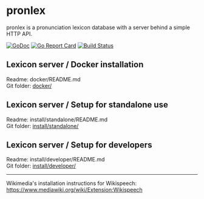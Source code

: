# pronlex
pronlex is a pronunciation lexicon database with a server behind a simple HTTP API.

[![GoDoc](https://godoc.org/github.com/stts-se/pronlex?status.svg)](https://godoc.org/github.com/stts-se/pronlex)
[![Go Report Card](https://goreportcard.com/badge/github.com/stts-se/pronlex)](https://goreportcard.com/report/github.com/stts-se/pronlex) [![Build Status](https://travis-ci.org/stts-se/pronlex.svg?branch=master)](https://travis-ci.org/stts-se/pronlex)


## Lexicon server / Docker installation

Readme: docker/README.md   
Git folder: [docker/](https://github.com/stts-se/pronlex/blob/master/docker/)

## Lexicon server / Setup for standalone use

Readme: install/standalone/README.md   
Git folder: [install/standalone/](https://github.com/stts-se/pronlex/blob/master/install/standalone)

## Lexicon server / Setup for developers

Readme: install/developer/README.md   
Git folder: [install/developer/](https://github.com/stts-se/pronlex/blob/master/install/developer)

---

Wikimedia's installation instructions for Wikispeech:
https://www.mediawiki.org/wiki/Extension:Wikispeech
